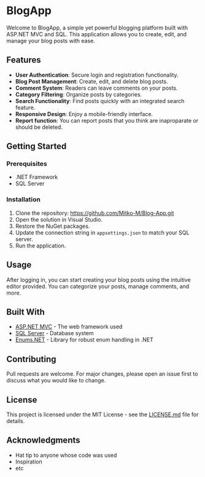 # BlogApp

Welcome to BlogApp, a simple yet powerful blogging platform built with ASP.NET MVC and SQL. This application allows you to create, edit, and manage your blog posts with ease.

## Features

- **User Authentication**: Secure login and registration functionality.
- **Blog Post Management**: Create, edit, and delete blog posts.
- **Comment System**: Readers can leave comments on your posts.
- **Category Filtering**: Organize posts by categories.
- **Search Functionality**: Find posts quickly with an integrated search feature.
- **Responsive Design**: Enjoy a mobile-friendly interface.
- **Report function**: You can report posts that you think are inaproparate or should be deleted.

## Getting Started

### Prerequisites

- .NET Framework
- SQL Server

### Installation

1. Clone the repository: https://github.com/Mitko-M/Blog-App.git
2. Open the solution in Visual Studio.
3. Restore the NuGet packages.
4. Update the connection string in `appsettings.json` to match your SQL server.
5. Run the application.

## Usage

After logging in, you can start creating your blog posts using the intuitive editor provided. You can categorize your posts, manage comments, and more.

## Built With

- [ASP.NET MVC](https://dotnet.microsoft.com/apps/aspnet/mvc) - The web framework used
- [SQL Server](https://www.microsoft.com/en-us/sql-server) - Database system
- [Enums.NET](https://github.com/TylerBrinkley/Enums.NET) - Library for robust enum handling in .NET

## Contributing

Pull requests are welcome. For major changes, please open an issue first to discuss what you would like to change.

## License

This project is licensed under the MIT License - see the [LICENSE.md](https://github.com/yourusername/MyBlogApp/blob/master/LICENSE) file for details.

## Acknowledgments

- Hat tip to anyone whose code was used
- Inspiration
- etc
